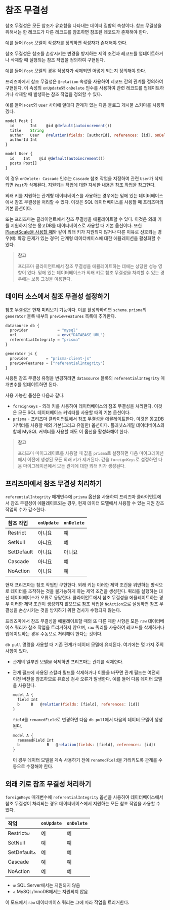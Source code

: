 # 참조 무결성

참조 무결성은 모든 참조가 유효함을 나타내는 데이터 집합의 속성이다. 참조 무결성을 위해서는 한 레코드가 다른 레코드를 참조하면 참조된 레코드가 존재해야 한다.

예를 들어 `Post` 모델이 작성자를 정의하면 작성자가 존재해야 한다.

참조 무결성은 참조를 손상시키는 변경을 방지하는 제약 조건과 레코드를 업데이트하거나 삭제할 때 실행되는 참조 작업을 정의하여 구현된다.

예를 들어 `Post` 모델의 경우 작성자가 삭제되면 어떻게 되는지 정의해야 한다.

프리즈마에서 참조 무결성은 `@relation` 속성을 사용하여 레코드 간의 관계를 정의하여 구현된다. 이 속성의 `onUpdate`와 `onDelete` 인수를 사용하여 관련 레코드를 업데이트하거나 삭제할 때 발생하는 참조 작업을 정의할 수 있다.

예를 들어 `Post`와 `User` 사이에 일대다 관계가 있는 다음 블로그 게시물 스키마를 사용하겠다.

```js
model Post {
  id       Int    @id @default(autoincrement())
  title    String
  author   User   @relation(fields: [authorId], references: [id], onDelete: Cascade)
  authorId Int
}

model User {
  id    Int    @id @default(autoincrement())
  posts Post[]
}
```

이 경우 `onDelete: Cascade` 인수는 `Cascade` 참조 작업을 지정하여 관련 `User`가 삭제되면 `Post`가 삭제된다. 지원되는 작업에 대한 자세한 내용은 [참조 작업](./06-관계/05-참조-작업.md)을 참고한다.

외래 키를 지원하는 관계형 데이터베이스를 사용하는 경우에는 밑에 있는 데이터베이스에서 참조 무결성을 처리할 수 있다. 이것은 SQL 데이터베이스를 사용할 때 프리즈마의 기본 옵션이다.

또는 프리즈마는 클라이언트에서 참조 무결성을 에뮬레이트할 수 있다. 이것은 외래 키를 지원하지 않는 몽고DB를 데이터베이스로 사용할 때 기본 옵션이다. 또한 [PlanetScale을 사용할 때](https://www.prisma.io/docs/guides/database/using-prisma-with-planetscale#differences-to-consider)와 같이 외래 키가 지원되지 않거나 다른 이유로 선호되는 경우(예: 확장 문제가 있는 경우) 관계형 데이터베이스에 대한 에뮬레이션을 활성화할 수 있다.

> **참고**
>
> 프리즈마 클라이언트에서 참조 무결성을 에뮬레이트하는 데에는 상당한 성능 영향이 있다. 밑에 있는 데이터베이스가 외래 키로 참조 무결성을 처리할 수 있는 경우에는 보통 그것을 이용한다.

## 데이터 소스에서 참조 무결성 설정하기

참조 무결성은 현재 미리보기 기능이다. 이를 활성화하려면 `schema.prisma`의 `generator` 블록 내부의 `previewFeatures` 목록에 추가한다.

```js
datasource db {
  provider             = "mysql"
  url                  = env("DATABASE_URL")
  referentialIntegrity = "prisma"
}

generator js {
  provider        = "prisma-client-js"
  previewFeatures = ["referentialIntegrity"]
}
```

사용된 참조 무결성 유형을 변경하려면 `datasource` 블록의 `referentialIntegrity` 매개변수를 업데이트하면 된다.

사용 가능한 옵션은 다음과 같다.

- `foreignKeys` - 외래 키를 사용하여 데이터베이스의 참조 무결성을 처리한다. 이것은 모든 SQL 데이터베이스 커넥터를 사용할 때의 기본 옵션이다.
- `prisma` - 프리즈마 클라이언트에서 참조 무결성을 에뮬레이트한다. 이것은 몽고DB 커넥터를 사용할 때의 기본(그리고 유일한) 옵션이다. 플래닛스케일 데이터베이스와 함께 MySQL 커넥터를 사용할 때도 이 옵션을 활성화해야 한다.

> **참고**
>
> 프리즈마 마이그레이트를 사용할 때 값을 `prisma`로 설정하면 다음 마이그레이션에서 이전에 생성된 모든 외래 키가 제거된다. 값을 `foreignKeys`로 설정하면 다음 마이그레이션에서 모든 관계에 대한 외래 키가 생성된다.

## 프리즈마에서 참조 무결성 처리하기

`referentialIntegrity` 매개변수에 `prisma` 옵션을 사용하여 프리즈마 클라이언트에서 참조 무결성이 에뮬레이트되는 경우, 현재 데이터 모델에서 사용할 수 있는 지원 참조 작업의 수가 감소한다.

| 참조 작업  | `onUpdate` | `onDelete` |
| :--------- | :--------- | :--------- |
| Restrict   | 아니요     | 예         |
| SetNull    | 아니요     | 예         |
| SetDefault | 아니요     | 아니요     |
| Cascade    | 아니요     | 예         |
| NoAction   | 아니요     | 예         |

현재 프리즈마는 참조 작업만 구현한다. 외래 키는 이러한 제약 조건을 위반하는 방식으로 데이터를 조작하는 것을 불가능하게 하는 제약 조건을 생성한다. 쿼리를 실행하는 대신 데이터베이스가 오류로 응답한다. 클라이언트에서 참조 무결성을 에뮬레이트하는 경우 이러한 제약 조건이 생성되지 않으므로 참조 작업을 `NoAction`으로 설정하면 참조 무결성을 손상시키는 것을 방지하기 위한 검사가 수행되지 않는다.

프리즈마에서 참조 무결성을 에뮬레이트할 때의 또 다른 제한 사항은 모든 `raw` 데이터베이스 쿼리가 참조 작업을 트리거하지 않으며, `raw` 쿼리를 사용하여 레코드를 삭제하거나 업데이트하는 경우 수동으로 처리해야 한다는 것이다.

`db pull` 명령을 사용할 때 기존 관계가 데이터 모델에 유지된다. 여기에는 몇 가지 주의 사항이 있다.

- 관계의 일부인 모델을 삭제하면 프리즈마는 관계를 삭제한다.
- 관계 필드에 사용된 스칼라 필드를 삭제하거나 이름을 바꾸면 관계 필드는 여전히 이전 버전을 참조하므로 유효성 검사 오류가 발생한다. 예를 들어 다음 데이터 모델을 사용한다.

    ```js
    model A {
      field Int
      b     B   @relation(fields: [field], references: [id])
    }
    ```

    `field`를 `renamedField`로 변경하면 다음 `db pull`에서 다음의 데이터 모델이 생성된다.

    ```js
    model A {
      renamedField Int
      b            B   @relation(fields: [field], references: [id])
    }
    ```

    이 경우 데이터 모델을 계속 사용하기 전에 `renamedField`을 가리키도록 관계를 수동으로 수정해야 한다.

## 외래 키로 참조 무결성 처리하기

`foreignKeys` 매개변수에 `referentialIntegrity` 옵션을 사용하여 데이터베이스에서 참조 무결성이 처리되는 경우 데이터베이스에서 지원하는 모든 참조 작업을 사용할 수 있다.

| 작업        | `onUpdate` | `onDelete` |
| :---------- | :--------- | :--------- |
| Restrict⟒   | 예         | 예         |
| SetNull     | 예         | 예         |
| SetDefault⟑ | 예         | 예         |
| Cascade     | 예         | 예         |
| NoAction    | 예         | 예         |

- ⟒ SQL Server에서는 지원되지 않음
- ⟑ MySQL/InnoDB에서는 지원되지 않음

이 모드에서 `raw` 데이터베이스 쿼리는 그에 따라 작업을 트리거한다.
